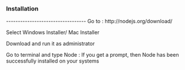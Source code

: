 <h3>Installation</h3>
----------------------------------
Go to : http://nodejs.org/download/

Select Windows Installer/ Mac Installer

Download and run it as administrator

Go to terminal and type Node :
If you get a prompt, then Node has been successfully installed on your systems



